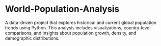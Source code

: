 # World-Population-Analysis
A data-driven project that explores historical and current global population trends using Python. This analysis includes visualizations, country-level comparisons, and insights about population growth, density, and demographic distributions.
